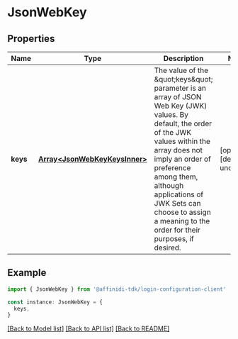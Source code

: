# JsonWebKey

## Properties

| Name     | Type                                                           | Description                                                                                                                                                                                                                                                                                                      | Notes                             |
| -------- | -------------------------------------------------------------- | ---------------------------------------------------------------------------------------------------------------------------------------------------------------------------------------------------------------------------------------------------------------------------------------------------------------- | --------------------------------- |
| **keys** | [**Array&lt;JsonWebKeyKeysInner&gt;**](JsonWebKeyKeysInner.md) | The value of the \&quot;keys\&quot; parameter is an array of JSON Web Key (JWK) values. By default, the order of the JWK values within the array does not imply an order of preference among them, although applications of JWK Sets can choose to assign a meaning to the order for their purposes, if desired. | [optional] [default to undefined] |

## Example

```typescript
import { JsonWebKey } from '@affinidi-tdk/login-configuration-client'

const instance: JsonWebKey = {
  keys,
}
```

[[Back to Model list]](../README.md#documentation-for-models) [[Back to API list]](../README.md#documentation-for-api-endpoints) [[Back to README]](../README.md)

